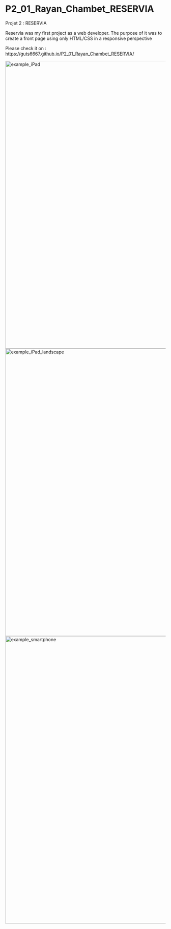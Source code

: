 # P2_01_Rayan_Chambet_RESERVIA
Projet 2 : RESERVIA

Reservia was my first project as a web developer. The purpose of it was to create a front page using only HTML/CSS in a responsive perspective

Please check it on : https://guts6667.github.io/P2_01_Rayan_Chambet_RESERVIA/

<img width="900" alt="example_iPad" src="https://user-images.githubusercontent.com/76847062/131938614-4a164147-39a8-4537-954b-33efb833977c.png">
<img width="900" alt="example_iPad_landscape" src="https://user-images.githubusercontent.com/76847062/131938622-db06356f-034b-497d-bbb0-3d0ddfc5b816.png">
<img width="900" alt="example_smartphone" src="https://user-images.githubusercontent.com/76847062/131938625-20847d6e-d01c-451c-9aea-90088d013bf1.png">

